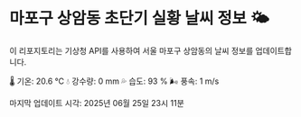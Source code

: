
# 마포구 상암동 초단기 실황 날씨 정보 🌤️

이 리포지토리는 기상청 API를 사용하여 서울 마포구 상암동의 날씨 정보를 업데이트합니다. 

🌡️ 기온: 20.6 ℃
💧 강수량: 0 mm
💦 습도: 93 %
🌬️ 풍속: 1 m/s

마지막 업데이트 시각: 2025년 06월 25일 23시 11분    
